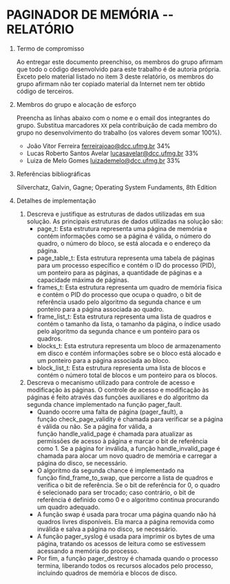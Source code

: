 <!-- LTeX: language=pt-BR -->

# PAGINADOR DE MEMÓRIA -- RELATÓRIO

1. Termo de compromisso

    Ao entregar este documento preenchiso, os membros do grupo afirmam que todo o código desenvolvido para este trabalho é de autoria própria.  Exceto pelo material listado no item 3 deste relatório, os membros do grupo afirmam não ter copiado material da Internet nem ter obtido código de terceiros.

2. Membros do grupo e alocação de esforço

    Preencha as linhas abaixo com o nome e o email dos integrantes do grupo.  Substitua marcadores `XX` pela contribuição de cada membro do grupo no desenvolvimento do trabalho (os valores devem somar 100%).

    * João Vitor Ferreira ferreirajoao@dcc.ufmg.br 34%
    * Lucas Roberto Santos Avelar lucasavelar@dcc.ufmg.br 33%
    * Luiza de Melo Gomes luizademelo@dcc.ufmg.br 33%

3. Referências bibliográficas
   
   Silverchatz, Galvin, Gagne; Operating System Fundaments, 8th Edition 

5. Detalhes de implementação

    1. Descreva e justifique as estruturas de dados utilizadas em sua solução.
        As principais estruturas de dados utilizadas na solução são:
        - page_t: Esta estrutura representa uma página de memória e contém informações como se a página é válida, o número do quadro, o número do bloco, se está alocada e o endereço da página.
        - page_table_t: Esta estrutura representa uma tabela de páginas para um processo específico e contém o ID do processo (PID), um ponteiro para as páginas, a quantidade de páginas e a capacidade máxima de páginas.
        - frames_t: Esta estrutura representa um quadro de memória física e contém o PID do processo que ocupa o quadro, o bit de referência usado pelo algoritmo da segunda chance e um ponteiro para a página associada ao quadro.
        - frame_list_t: Esta estrutura representa uma lista de quadros e contém o tamanho da lista, o tamanho da página, o índice usado pelo algoritmo da segunda chance e um ponteiro para os quadros.
        - blocks_t: Esta estrutura representa um bloco de armazenamento em disco e contém informações sobre se o bloco está alocado e um ponteiro para a página associada ao bloco.
        - block_list_t: Esta estrutura representa uma lista de blocos e contém o número total de blocos e um ponteiro para os blocos.
    2. Descreva o mecanismo utilizado para controle de acesso e modificação às páginas.
        O controle de acesso e modificação às páginas é feito através das funções auxiliares e do algoritmo da segunda chance implementado na função pager_fault.
        - Quando ocorre uma falta de página (pager_fault), a função check_page_validity é chamada para verificar se a página é válida ou não. Se a página for válida, a função handle_valid_page é chamada para atualizar as permissões de acesso à página e marcar o bit de referência como 1. Se a página for inválida, a função handle_invalid_page é chamada para alocar um novo quadro de memória e carregar a página do disco, se necessário.
        - O algoritmo da segunda chance é implementado na função find_frame_to_swap, que percorre a lista de quadros e verifica o bit de referência. Se o bit de referência for 0, o quadro é selecionado para ser trocado; caso contrário, o bit de referência é definido como 0 e o algoritmo continua procurando um quadro adequado.
        - A função swap é usada para trocar uma página quando não há quadros livres disponíveis. Ela marca a página removida como inválida e salva a página no disco, se necessário.
        - A função pager_syslog é usada para imprimir os bytes de uma página, tratando os acessos de leitura como se estivessem acessando a memória do processo.
        - Por fim, a função pager_destroy é chamada quando o processo termina, liberando todos os recursos alocados pelo processo, incluindo quadros de memória e blocos de disco.
